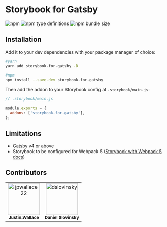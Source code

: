 # **Storybook for Gatsby**

![npm](https://img.shields.io/npm/v/storybook-for-gatsby)
![npm type definitions](https://img.shields.io/npm/types/storybook-for-gatsby)
![npm bundle size](https://img.shields.io/bundlephobia/minzip/storybook-for-gatsby)

## **Installation**

Add it to your dev dependencies with your package manager of choice:

```bash
#yarn
yarn add storybook-for-gatsby -D

#npm
npm install --save-dev storybook-for-gatsby
```

Then add the addon to your Storybook config at `.storybook/main.js`:

```js
// .storybook/main.js

module.exports = {
  addons: ['storybook-for-gatsby'],
};
```

## **Limitations**

- Gatsby v4 or above
- Storybook to be configured for Webpack 5
  ([Storybook with Webpack 5 docs](https://github.com/storybookjs/storybook/blob/next/MIGRATION.md#webpack-5))

## **Contributors**

<table>
<tr>
    <td align="center">
        <a href="https://github.com/jpwallace22">
            <img src="https://avatars.githubusercontent.com/u/93415734?v=4" width="100;" alt="jpwallace22"/>
            <br />
            <sub><b>Justin Wallace</b></sub>
        </a>
    </td>
    <td align="center">
        <a href="https://github.com/dslovinsky">
            <img src="https://avatars.githubusercontent.com/u/65476034?v=4" width="100;" alt="dslovinsky"/>
            <br />
            <sub><b>Daniel Slovinsky</b></sub>
        </a>
    </td>
    
<tr>
</table>
